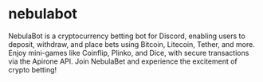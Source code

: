 # nebulabot
NebulaBot is a cryptocurrency betting bot for Discord, enabling users to deposit, withdraw, and place bets using Bitcoin, Litecoin, Tether, and more. Enjoy mini-games like Coinflip, Plinko, and Dice, with secure transactions via the Apirone API. Join NebulaBet and experience the excitement of crypto betting!
